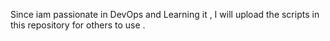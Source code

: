 Since iam passionate in DevOps and Learning it , I will upload the scripts in this repository for others to use .
